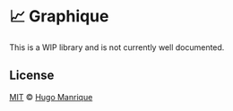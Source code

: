 # :chart_with_upwards_trend: Graphique

This is a WIP library and is not currently well documented.

## License

[MIT](LICENSE) &copy; [Hugo Manrique](https://hugmanrique.me)
